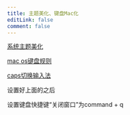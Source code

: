 ```yaml
---
title: 主题美化、键盘Mac化
editLink: false
comment: false
---
```


[系统主题美化](https://www.jianshu.com/p/853398e33bf3 "系统主题美化")

[mac os键盘规则](http://www.ptbird.cn/ubuntu-mac-os-vscode-keycut.html "mac os键盘规则")

[caps切换输入法](https://blog.csdn.net/weixin_42812613/article/details/105378843#comments_19865599 "caps切换输入法")

设置好上面的之后

设置键盘快捷键“关闭窗口”为command + q
